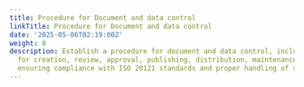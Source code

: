 ```yaml
---
title: Procedure for Document and data control
linkTitle: Procedure for Document and data control
date: '2025-05-06T02:19:00Z'
weight: 0
description: Establish a procedure for document and data control, including steps
  for creation, review, approval, publishing, distribution, maintenance, and archival,
  ensuring compliance with ISO 20121 standards and proper handling of sensitive information.
---
```



<!-- Unsupported block type: table_of_contents -->

<!-- Unsupported block type: unsupported -->

